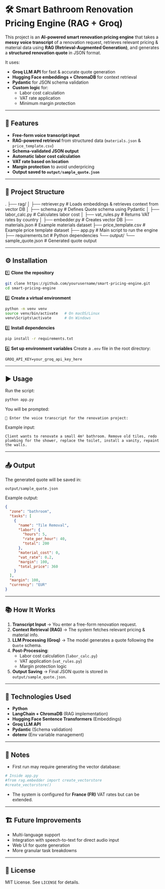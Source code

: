 # 🛠 Smart Bathroom Renovation Pricing Engine (RAG + Groq)

This project is an **AI-powered smart renovation pricing engine** that takes a **messy voice transcript** of a renovation request, retrieves relevant pricing & material data using **RAG (Retrieval-Augmented Generation)**, and generates a **structured renovation quote** in JSON format.  

It uses:
- **Groq LLM API** for fast & accurate quote generation
- **Hugging Face embeddings + ChromaDB** for context retrieval
- **Pydantic** for JSON schema validation
- **Custom logic** for:
  - Labor cost calculation
  - VAT rate application
  - Minimum margin protection

---

## 🚀 Features
- **Free-form voice transcript input**
- **RAG-powered retrieval** from structured data (`materials.json` & `price_template.csv`)
- **Schema-validated JSON output**
- **Automatic labor cost calculation**
- **VAT rate based on location**
- **Margin protection** to avoid underpricing
- **Output saved to `output/sample_quote.json`**

---

## 📂 Project Structure
.
├── rag/
│   ├── retriever.py        # Loads embeddings & retrieves context from vector DB
│   ├── schema.py           # Defines Quote schema using Pydantic
│   ├── labor_calc.py       # Calculates labor cost
│   ├── vat_rules.py        # Returns VAT rates by country
│   ├── embedder.py         # Creates vector DB
├── materials.json          # Example materials dataset
├── price_template.csv      # Example price template dataset
├── app.py                  # Main script to run the engine
├── requirements.txt        # Python dependencies
└── output/
    └── sample_quote.json   # Generated quote output

---

## ⚙️ Installation

1️⃣ **Clone the repository**
```bash
git clone https://github.com/yourusername/smart-pricing-engine.git
cd smart-pricing-engine
```

2️⃣ **Create a virtual environment**
```bash
python -m venv venv
source venv/bin/activate   # On macOS/Linux
venv\Scripts\activate      # On Windows
```

3️⃣ **Install dependencies**
```bash
pip install -r requirements.txt
```

4️⃣ **Set up environment variables**
Create a `.env` file in the root directory:
```env
GROQ_API_KEY=your_groq_api_key_here
```

---

## ▶️ Usage

Run the script:
```bash
python app.py
```

You will be prompted:
```
🧠 Enter the voice transcript for the renovation project:
```

Example input:
```
Client wants to renovate a small 4m² bathroom. Remove old tiles, redo plumbing for the shower, replace the toilet, install a vanity, repaint the walls.
```

---

## 📤 Output
The generated quote will be saved in:
```
output/sample_quote.json
```

Example output:
```json
{
  "zone": "bathroom",
  "tasks": [
    {
      "name": "Tile Removal",
      "labor": {
        "hours": 5,
        "rate_per_hour": 40,
        "total": 200
      },
      "material_cost": 0,
      "vat_rate": 0.2,
      "margin": 100,
      "total_price": 360
    }
  ],
  "margin": 100,
  "currency": "EUR"
}
```

---

## 📚 How It Works
1. **Transcript Input** → You enter a free-form renovation request.
2. **Context Retrieval (RAG)** → The system fetches relevant pricing & material info.
3. **LLM Processing (Groq)** → The model generates a quote following the `Quote` schema.
4. **Post-Processing**:
   - Labor cost calculation (`labor_calc.py`)
   - VAT application (`vat_rules.py`)
   - Margin protection logic
5. **Output Saving** → Final JSON quote is stored in `output/sample_quote.json`.

---

## 🧠 Technologies Used
- **Python**
- **LangChain + ChromaDB** (RAG implementation)
- **Hugging Face Sentence Transformers** (Embeddings)
- **Groq LLM API**
- **Pydantic** (Schema validation)
- **dotenv** (Env variable management)

---

## 📌 Notes
- First run may require generating the vector database:
```python
# Inside app.py
#from rag.embedder import create_vectorstore
#create_vectorstore()
```
- The system is configured for **France (FR)** VAT rates but can be extended.

---

## 🏗 Future Improvements
- Multi-language support
- Integration with speech-to-text for direct audio input
- Web UI for quote generation
- More granular task breakdowns

---

## 📜 License
MIT License. See `LICENSE` for details.
